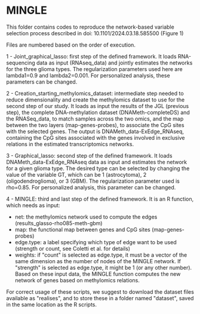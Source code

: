 # MINGLE
This folder contains codes to reproduce the network-based variable selection process described in doi: 10.1101/2024.03.18.585500 (Figure 1) 

Files are numbered based on the order of execution.

1 - Joint_graphical_lasso: first step of the defined framework. It loads RNA-sequencing data as input (RNAseq_data) and jointly estimates the networks for the three glioma types. The regularization parameters used here are lambda1=0.9 and lambda2=0.001. For personalized analysis, these parameters can be changed. 

2 - Creation_starting_methylomics_dataset: intermediate step needed to reduce dimensionality and create the methylomics dataset to use for the second step of our study. It loads as input the results of the JGL (previous step), the complete DNA-methylation dataset (DNAMeth-completeDS) and the RNASeq_data, to match samples across the two omics, and the map between the two layers (map-genes-probes), to associate the CpG sites with the selected genes. The output is DNAMeth_data-ExEdge_RNAseq, containing the CpG sites associated with the genes involved in exclusive relations in the estimated transcriptomics networks.

3 - Graphical_lasso: second step of the defined framework. It loads DNAMeth_data-ExEdge_RNAseq data as input and estimates the network for a given glioma type. The desired type can be selected by changing the value of the variable GT, which can be 1 (astrocytoma), 2 (oligodendroglioma), or 3 (GBM). The regularization parameter used is rho=0.85. For personalized analysis, this parameter can be changed. 

4 - MINGLE: third and last step of the defined framework. It is an R function, which needs as input:
  - net: the methylomics network used to compute the edges (results_glasso-rho085-meth-gbm)
  - map: the functional map between genes and CpG sites (map-genes-probes)
  - edge.type: a label specifying which type of edge want to be used (strength or count, see Coletti et al. for details)
  - weights: if "count" is selected as edge.type, it must be a vector of the same dimension as the number of nodes of the MINGLE network. If "strength" is selected as edge.type, it might be 1 (or any other number).
Based on these input data, the MINGLE function computes the new network of genes based on methylomics relations.

For correct usage of these scripts, we suggest to download the dataset files available as "realises", and to store these in a folder named "dataset", saved in the same location as the R scripts.

